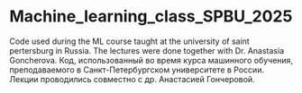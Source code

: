 # Machine_learning_class_SPBU_2025
Code used during the ML course taught at the university of saint pertersburg in Russia. The lectures were done together with Dr. Anastasia Goncherova.
Код, использованный во время курса машинного обучения, преподаваемого в Санкт-Петербургском университете в России. Лекции проводились совместно с др. Анастасией Гончеровой.
